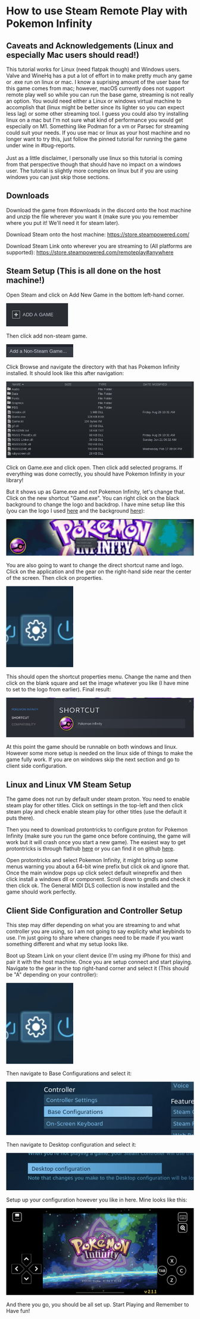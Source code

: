 # How to use Steam Remote Play with Pokemon Infinity

## Caveats and Acknowledgements (Linux and especially Mac users should read!)
This tutorial works for Linux (need flatpak though) and Windows users. Valve and WineHq has a put a lot of effort in to make pretty much any game or .exe run on linux or mac. I know a suprising amount of the user base for this game comes from mac; however, macOS currently does not support remote play well so while you can run the base game, streaming is not really an option. You would need either a Linux or windows virtual machine to accomplish that (linux might be better since its lighter so you can expect less lag) or some other streaming tool. I guess you could also try installing linux on a mac but I'm not sure what kind of performance you would get especially on M1. Something like Podman for a vm or Parsec for streaming could suit your needs. If you use mac or linux as your host machine and no longer want to try this, just follow the pinned tutorial for running the game under wine in #bug-reports.
<br/><br/>
Just as a little disclaimer, I personally use linux so this tutorial is coming from that perspective though that should have no impact on a windows user. The tutorial is slightly more complex on linux but if you are using windows you can just skip those sections.

## Downloads 
Download the game from #downloads in the discord onto the host machine and unzip the file wherever you want it (make sure you you remember where you put it! We'll need it for steam later). <br/>

Download Steam onto the host machine: https://store.steampowered.com/ <br/>

Download Steam Link onto wherever you are streaming to (All platforms are supported): https://store.steampowered.com/remoteplay#anywhere

## Steam Setup (This is all done on the host machine!)

Open Steam and click on Add New Game in the bottom left-hand corner.

![add-game](https://raw.githubusercontent.com/TeryVeneno/pokemon-infinity-remote-play/main/images/add-game.png)

Then click add non-steam game.

![non-steam](https://raw.githubusercontent.com/TeryVeneno/pokemon-infinity-remote-play/main/images/non-steam.png)

Click Browse and navigate the directory with that has Pokemon Infinity installed. It should look like this after navigation:

![select-game](https://raw.githubusercontent.com/TeryVeneno/pokemon-infinity-remote-play/main/images/select-game.png)

Click on Game.exe and click open. Then click add selected programs. If everything was done correctly, you should have Pokemon Infinity in your library!

But it shows up as Game.exe and not Pokemon Infinity, let's change that. Click on the new shortcut "Game.exe".
You can right click on the black background to change the logo and backdrop. I have mine setup like this (you can the logo I used [here](https://raw.githubusercontent.com/TeryVeneno/pokemon-infinity-remote-play/main/images/pokemon-infinity.png) and the background [here](https://raw.githubusercontent.com/TeryVeneno/pokemon-infinity-remote-play/main/images/splash.png)):

![setup-splash](https://raw.githubusercontent.com/TeryVeneno/pokemon-infinity-remote-play/main/images/setup-splash.png)

You are also going to want to change the direct shortcut name and logo. Click on the application and the gear on the right-hand side near the center of the screen. Then click on properties.

![gear](https://raw.githubusercontent.com/TeryVeneno/pokemon-infinity-remote-play/main/images/big-gear.png)

This should open the shortcut properties menu. Change the name and then click on the blank square and set the image whatever you like (I have mine to set to the logo from earlier). Final result:

![setup-shortcut](https://raw.githubusercontent.com/TeryVeneno/pokemon-infinity-remote-play/main/images/setup-shortcut.png)

At this point the game should be runnable on both windows and linux. However some more setup is needed on the linux side of things to make the game fully work. If you are on windows skip the next section and go to client side configuration.

## Linux and Linux VM Steam Setup
The game does not run by default under steam proton. You need to enable steam play for other titles. Click on settings in the top-left and then click steam play and check enable steam play for other titles (use the default it puts there). 

Then you need to download protontricks to configure proton for Pokemon Infinity (make sure you run the game once before continuing, the game will work but it will crash once you start a new game). The easiest way to get protontricks is through flathub [here](https://flathub.org/apps/details/com.github.Matoking.protontricks) or you can find it on github [here](https://github.com/Matoking/protontricks). 

Open protontricks and select Pokemon Infinity, it might bring up some menus warning you about a 64-bit wine prefix but click ok and ignore that. Once the main window pops up click select default wineprefix and then click install a windows dll or component. Scroll down to gmdls and check it then click ok. The General MIDI DLS collection is now installed and the game should work perfectly.

## Client Side Configuration and Controller Setup
This step may differ depending on what you are streaming to and what controller you are using, so I am not going to say explicity what keybinds to use. I'm just going to share where changes need to be made if you want something different and what my setup looks like.

Boot up Steam Link on your client device (I'm using my iPhone for this) and pair it with the host machine. Once you are setup connect and start playing.
Navigate to the gear in the top right-hand corner and select it (This should be "A" depending on your controller):

![big-gear](https://raw.githubusercontent.com/TeryVeneno/pokemon-infinity-remote-play/main/images/big-gear.png)

Then navigate to Base Configurations and select it:

![base-config](https://raw.githubusercontent.com/TeryVeneno/pokemon-infinity-remote-play/main/images/base-config.png)

Then navigate to Desktop configuration and select it:

![desktop-config](https://raw.githubusercontent.com/TeryVeneno/pokemon-infinity-remote-play/main/images/desktop-config.png)

Setup up your configuration however you like in here. Mine looks like this:

![final-showing](https://raw.githubusercontent.com/TeryVeneno/pokemon-infinity-remote-play/main/images/final-showing.png)

And there you go, you should be all set up. Start Playing and Remember to Have fun! 
